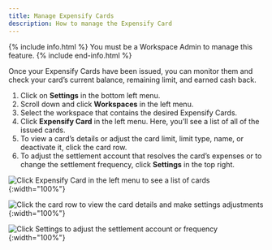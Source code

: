 ```yaml
---
title: Manage Expensify Cards
description: How to manage the Expensify Card
---
```

<div id="new-expensify" markdown="1">

{% include info.html %}
You must be a Workspace Admin to manage this feature.
{% include end-info.html %}

Once your Expensify Cards have been issued, you can monitor them and check your card’s current balance, remaining limit, and earned cash back.

1. Click on **Settings** in the bottom left menu.
2. Scroll down and click **Workspaces** in the left menu.
3. Select the workspace that contains the desired Expensify Cards.
4. Click **Expensify Card** in the left menu. Here, you’ll see a list of all of the issued cards.
5. To view a card’s details or adjust the card limit, limit type, name, or deactivate it, click the card row.
6. To adjust the settlement account that resolves the card’s expenses or to change the settlement frequency, click **Settings** in the top right.

![Click Expensify Card in the left menu to see a list of cards]({{site.url}}/assets/images/ExpensifyHelp-WorkspaceFeeds_05.png){:width="100%"}

![Click the card row to view the card details and make settings adjustments]({{site.url}}/assets/images/ExpensifyHelp-WorkspaceFeeds_06.png){:width="100%"}

![Click Settings to adjust the settlement account or frequency]({{site.url}}/assets/images/ExpensifyHelp-WorkspaceFeeds_07.png){:width="100%"}

</div>
